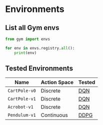 # Environments

## List all Gym envs

```python
from gym import envs

for env in envs.registry.all():
    print(env)
```


## Tested Environments

| Name          | Action Space   | Tested               |
| ---           | ---            |----------------------|
| `CartPole-v0` | Discrete       | [DQN](./DQN.ipynb)   |
| `CartPole-v1` | Discrete       | [DQN](./DQN.ipynb)   |
| `Acrobot-v1`  | Discrete       | [DQN](./DQN.ipynb)   |
| `Pendulum-v1` | Continuous     | [DDPG](./DDPG.ipynb) |